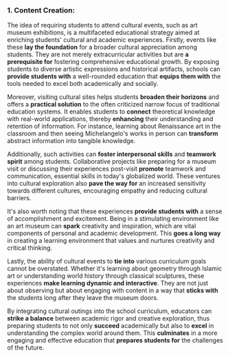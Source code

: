 ### 1. Content Creation:

The idea of requiring students to attend cultural events, such as art museum exhibitions, is a multifaceted educational strategy aimed at enriching students' cultural and academic experiences. Firstly, events like these **lay the foundation** for a broader cultural appreciation among students. They are not merely extracurricular activities but are **a prerequisite for** fostering comprehensive educational growth. By exposing students to diverse artistic expressions and historical artifacts, schools can **provide students with** a well-rounded education that **equips them with** the tools needed to excel both academically and socially.

Moreover, visiting cultural sites helps students **broaden their horizons** and offers a **practical solution** to the often criticized narrow focus of traditional education systems. It enables students to **connect** theoretical knowledge with real-world applications, thereby **enhancing** their understanding and retention of information. For instance, learning about Renaissance art in the classroom and then seeing Michelangelo's works in person can **transform** abstract information into tangible knowledge.

Additionally, such activities can **foster interpersonal skills** and **teamwork spirit** among students. Collaborative projects like preparing for a museum visit or discussing their experiences post-visit **promote** teamwork and communication, essential skills in today's globalized world. These ventures into cultural exploration also **pave the way for** an increased sensitivity towards different cultures, encouraging empathy and reducing cultural barriers.

It's also worth noting that these experiences **provide students with** a sense of accomplishment and excitement. Being in a stimulating environment like an art museum can **spark** creativity and inspiration, which are vital components of personal and academic development. This **goes a long way** in creating a learning environment that values and nurtures creativity and critical thinking.

Lastly, the ability of cultural events to **tie into** various curriculum goals cannot be overstated. Whether it's learning about geometry through Islamic art or understanding world history through classical sculptures, these experiences **make learning dynamic and interactive**. They are not just about observing but about engaging with content in a way that **sticks with** the students long after they leave the museum doors.

By integrating cultural outings into the school curriculum, educators can **strike a balance** between academic rigor and creative exploration, thus preparing students to not only **succeed** academically but also to **excel** in understanding the complex world around them. This **culminates** in a more engaging and effective education that **prepares students for** the challenges of the future.